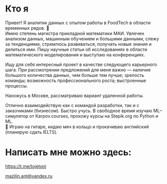 # Кто я

Привет! Я аналитик данных с опытом работы в FoodTech в области временных рядов. 🥐 \
Имею степень магистра прикладной математики МАИ. Увлечен анализом данных, машинным
обучением и большими данными, слежу за тенденциями, стремлюсь развиваться, получать
новые знания и делиться ими. Пишу научные статьи об исследованиях в области
математического моделирования и выступаю на конференциях.

Ищу для себя интересный проект в качестве следующего карьерного шага. При
рассмотрении предложений для меня важно — наличие большого количества данных, чем
больше тем лучше; зрелость команды; возможность профессионального роста;
выстроенные процессы.

Нахожусь в Москве, рассматриваю вариант удаленной работы.

Отлично взаимодействую как с командой разработки, так и с заказчиками (бизнесом).
Быстро учусь. В свободное время изучаю ML–симулятор от Karpov.courses, прохожу курсы на Stepik.org по
Python и ML.\
🌱 Играю на гитаре, кидаю мяч в кольцо и прокачиваю английский (планирую сдать IELTS).

# Написать мне можно здесь:
https://t.me/tojetoni

mazilin.ant@yandex.ru
